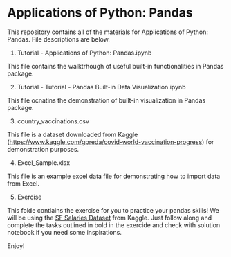 # Applications of Python: Pandas
 This repository contains all of the materials for Applications of Python: Pandas. File descriptions are below.

 1. Tutorial - Applications of Python: Pandas.ipynb
 
 
 This file contains the walktrhough of useful built-in functionalities in Pandas package.
 
 
 2. Tutorial - Tutorial - Pandas Built-in Data Visualization.ipynb
 
 
 This file ocnatins the demonstration of built-in visualization in Pandas package.
 
 
 3. country_vaccinations.csv
 
 
 This file is a dataset downloaded from Kaggle (https://www.kaggle.com/gpreda/covid-world-vaccination-progress) for demonstration purposes.
 
 
 4. Excel_Sample.xlsx
 
 
 This file is an example excel data file for demonstrating how to import data from Excel.
 
 5. Exercise
 
 This folde contiains the exercise for you to practice your pandas skills! We will be using the [SF Salaries Dataset](https://www.kaggle.com/kaggle/sf-salaries) from Kaggle. Just follow along and complete the tasks outlined in bold in the exercide and check with solution notebook if you need some inspirations.

 Enjoy!
